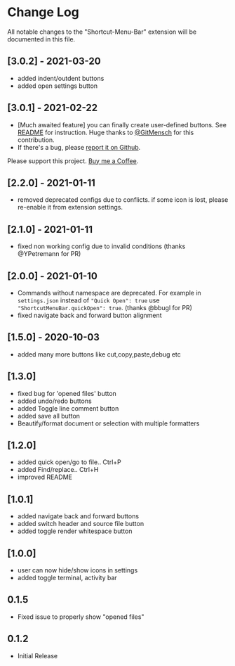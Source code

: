 # Change Log

All notable changes to the "Shortcut-Menu-Bar" extension will be documented in this file.

<!-- Check [Keep a Changelog](http://keepachangelog.com/) for recommendations on how to structure this file. -->

## [3.0.2] - 2021-03-20

- added indent/outdent buttons
- added open settings button

## [3.0.1] - 2021-02-22

- [Much awaited feature] you can finally create user-defined buttons. See [README](https://github.com/GorvGoyl/Shortcut-Menu-Bar-VSCode-Extension#create-buttons-with-custom-commands) for instruction. Huge thanks to [@GitMensch](https://github.com/GitMensch) for this contribution.
- If there's a bug, please [report it on Github](https://github.com/GorvGoyl/Shortcut-Menu-Bar-VSCode-Extension/issues).

Please support this project. [Buy me a Coffee](https://ko-fi.com/gorvgoyl).

## [2.2.0] - 2021-01-11

- removed deprecated configs due to conflicts. if some icon is lost, please re-enable it from extension settings.

## [2.1.0] - 2021-01-11

- fixed non working config due to invalid conditions (thanks @YPetremann for PR)

## [2.0.0] - 2021-01-10

- Commands without namespace are deprecated. For example in `settings.json` instead of `"Quick Open": true` use `"ShortcutMenuBar.quickOpen": true`. (thanks @bbugl for PR)
- fixed navigate back and forward button alignment

## [1.5.0] - 2020-10-03

- added many more buttons like cut,copy,paste,debug etc

## [1.3.0]

- fixed bug for 'opened files' button
- added undo/redo buttons
- added Toggle line comment button
- added save all button
- Beautify/format document or selection with multiple formatters

## [1.2.0]

- added quick open/go to file.. Ctrl+P
- added Find/replace.. Ctrl+H
- improved README

## [1.0.1]

- added navigate back and forward buttons
- added switch header and source file button
- added toggle render whitespace button

## [1.0.0]

- user can now hide/show icons in settings
- added toggle terminal, activity bar

## 0.1.5

- Fixed issue to properly show "opened files"

## 0.1.2

- Initial Release
